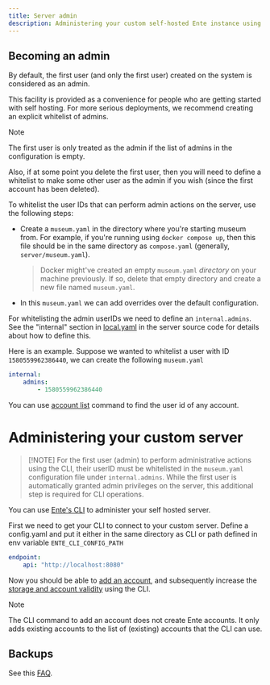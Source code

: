```yaml
---
title: Server admin
description: Administering your custom self-hosted Ente instance using the CLI
---
```


## Becoming an admin

By default, the first user (and only the first user) created on the system is
considered as an admin.

This facility is provided as a convenience for people who are getting started
with self hosting. For more serious deployments, we recommend creating an
explicit whitelist of admins.

> [!NOTE]
>
> The first user is only treated as the admin if the list of admins in the
> configuration is empty.
>
> Also, if at some point you delete the first user, then you will need to define
> a whitelist to make some other user as the admin if you wish (since the first
> account has been deleted).

To whitelist the user IDs that can perform admin actions on the server, use the
following steps:

- Create a `museum.yaml` in the directory where you're starting museum from. For
  example, if you're running using `docker compose up`, then this file should be
  in the same directory as `compose.yaml` (generally, `server/museum.yaml`).

    > Docker might've created an empty `museum.yaml` _directory_ on your machine
    > previously. If so, delete that empty directory and create a new file named
    > `museum.yaml`.

- In this `museum.yaml` we can add overrides over the default configuration.

For whitelisting the admin userIDs we need to define an `internal.admins`. See
the "internal" section in
[local.yaml](https://github.com/ente-io/ente/blob/main/server/configurations/local.yaml)
in the server source code for details about how to define this.

Here is an example. Suppose we wanted to whitelist a user with ID
`1580559962386440`, we can create the following `museum.yaml`

```yaml
internal:
    admins:
        - 1580559962386440
```

You can use
[account list](https://github.com/ente-io/ente/blob/main/cli/docs/generated/ente_account_list.md)
command to find the user id of any account.

# Administering your custom server

> [!NOTE] For the first user (admin) to perform administrative actions using the
> CLI, their userID must be whitelisted in the `museum.yaml` configuration file
> under `internal.admins`. While the first user is automatically granted admin
> privileges on the server, this additional step is required for CLI operations.

You can use
[Ente's CLI](https://github.com/ente-io/ente/releases?q=tag%3Acli-v0) to
administer your self hosted server.

First we need to get your CLI to connect to your custom server. Define a
config.yaml and put it either in the same directory as CLI or path defined in
env variable `ENTE_CLI_CONFIG_PATH`

```yaml
endpoint:
    api: "http://localhost:8080"
```

Now you should be able to
[add an account](https://github.com/ente-io/ente/blob/main/cli/docs/generated/ente_account_add.md),
and subsequently increase the
[storage and account validity](https://github.com/ente-io/ente/blob/main/cli/docs/generated/ente_admin_update-subscription.md)
using the CLI.

> [!NOTE]
>
> The CLI command to add an account does not create Ente accounts. It only adds
> existing accounts to the list of (existing) accounts that the CLI can use.

## Backups

See this [FAQ](/self-hosting/faq/backup).
